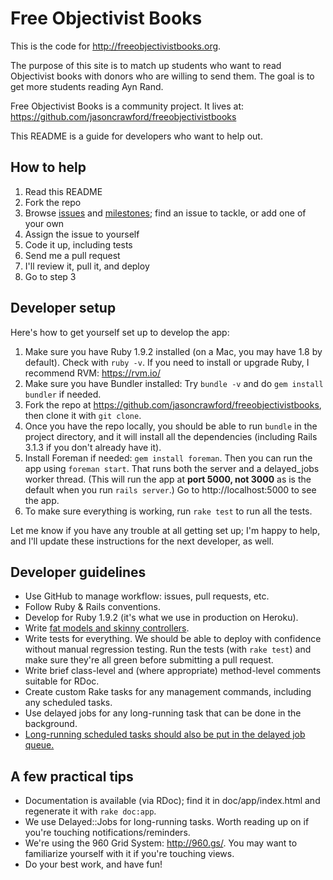 # Free Objectivist Books

This is the code for http://freeobjectivistbooks.org.

The purpose of this site is to match up students who want to read Objectivist books with donors who are willing to send them. The goal is to get more students reading Ayn Rand.

Free Objectivist Books is a community project. It lives at: https://github.com/jasoncrawford/freeobjectivistbooks

This README is a guide for developers who want to help out.

## How to help

1. Read this README
2. Fork the repo
3. Browse [issues](https://github.com/jasoncrawford/freeobjectivistbooks/issues) and [milestones](https://github.com/jasoncrawford/freeobjectivistbooks/issues/milestones); find an issue to tackle, or add one of your own
4. Assign the issue to yourself
5. Code it up, including tests
6. Send me a pull request
7. I'll review it, pull it, and deploy
8. Go to step 3

## Developer setup

Here's how to get yourself set up to develop the app:

1. Make sure you have Ruby 1.9.2 installed (on a Mac, you may have 1.8 by default). Check with `ruby -v`. If you need to install or upgrade Ruby, I recommend RVM: https://rvm.io/
2. Make sure you have Bundler installed: Try `bundle -v` and do `gem install bundler` if needed.
3. Fork the repo at https://github.com/jasoncrawford/freeobjectivistbooks, then clone it with `git clone`.
4. Once you have the repo locally, you should be able to run `bundle` in the project directory, and it will install all the dependencies (including Rails 3.1.3 if you don't already have it).
5. Install Foreman if needed: `gem install foreman`. Then you can run the app using `foreman start`. That runs both the server and a delayed_jobs worker thread. (This will run the app at **port 5000, not 3000** as is the default when you run `rails server`.) Go to http://localhost:5000 to see the app.
6. To make sure everything is working, run `rake test` to run all the tests.

Let me know if you have any trouble at all getting set up; I'm happy to help, and I'll update these instructions for the next developer, as well.

## Developer guidelines

* Use GitHub to manage workflow: issues, pull requests, etc.
* Follow Ruby & Rails conventions.
* Develop for Ruby 1.9.2 (it's what we use in production on Heroku).
* Write [fat models and skinny controllers](http://weblog.jamisbuck.org/2006/10/18/skinny-controller-fat-model).
* Write tests for everything. We should be able to deploy with confidence without manual regression testing. Run the tests (with `rake test`) and make sure they're all green before submitting a pull request.
* Write brief class-level and (where appropriate) method-level comments suitable for RDoc.
* Create custom Rake tasks for any management commands, including any scheduled tasks.
* Use delayed jobs for any long-running task that can be done in the background.
* [Long-running scheduled tasks should also be put in the delayed job queue.](https://devcenter.heroku.com/articles/scheduler#longrunning-jobs)

## A few practical tips

* Documentation is available (via RDoc); find it in doc/app/index.html and regenerate it with `rake doc:app`.
* We use Delayed::Jobs for long-running tasks. Worth reading up on if you're touching notifications/reminders.
* We're using the 960 Grid System: http://960.gs/. You may want to familiarize yourself with it if you're touching views.
* Do your best work, and have fun!
